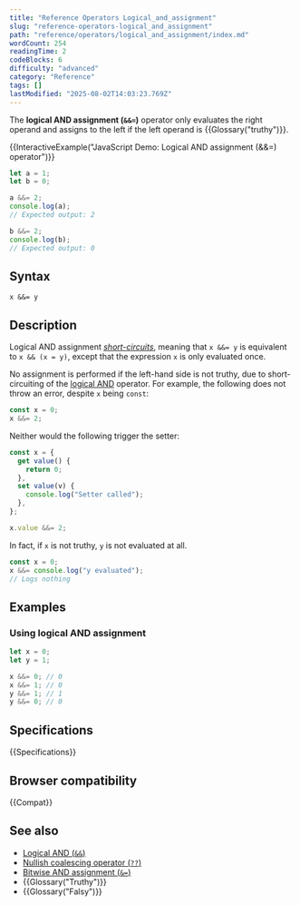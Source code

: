 ```yaml
---
title: "Reference Operators Logical_and_assignment"
slug: "reference-operators-logical_and_assignment"
path: "reference/operators/logical_and_assignment/index.md"
wordCount: 254
readingTime: 2
codeBlocks: 6
difficulty: "advanced"
category: "Reference"
tags: []
lastModified: "2025-08-02T14:03:23.769Z"
---
```



The **logical AND assignment (`&&=`)** operator only evaluates the right operand and assigns to the left if the left operand is {{Glossary("truthy")}}.

{{InteractiveExample("JavaScript Demo: Logical AND assignment (&&=) operator")}}

```js interactive-example
let a = 1;
let b = 0;

a &&= 2;
console.log(a);
// Expected output: 2

b &&= 2;
console.log(b);
// Expected output: 0
```

## Syntax

```js-nolint
x &&= y
```

## Description

Logical AND assignment [_short-circuits_](/en-US/docs/Web/JavaScript/Reference/Operators/Operator_precedence#short-circuiting), meaning that `x &&= y` is equivalent to `x && (x = y)`, except that the expression `x` is only evaluated once.

No assignment is performed if the left-hand side is not truthy, due to short-circuiting of the [logical AND](/en-US/docs/Web/JavaScript/Reference/Operators/Logical_AND) operator. For example, the following does not throw an error, despite `x` being `const`:

```js
const x = 0;
x &&= 2;
```

Neither would the following trigger the setter:

```js
const x = {
  get value() {
    return 0;
  },
  set value(v) {
    console.log("Setter called");
  },
};

x.value &&= 2;
```

In fact, if `x` is not truthy, `y` is not evaluated at all.

```js
const x = 0;
x &&= console.log("y evaluated");
// Logs nothing
```

## Examples

### Using logical AND assignment

```js
let x = 0;
let y = 1;

x &&= 0; // 0
x &&= 1; // 0
y &&= 1; // 1
y &&= 0; // 0
```

## Specifications

{{Specifications}}

## Browser compatibility

{{Compat}}

## See also

- [Logical AND (`&&`)](/en-US/docs/Web/JavaScript/Reference/Operators/Logical_AND)
- [Nullish coalescing operator (`??`)](/en-US/docs/Web/JavaScript/Reference/Operators/Nullish_coalescing)
- [Bitwise AND assignment (`&=`)](/en-US/docs/Web/JavaScript/Reference/Operators/Bitwise_AND_assignment)
- {{Glossary("Truthy")}}
- {{Glossary("Falsy")}}
